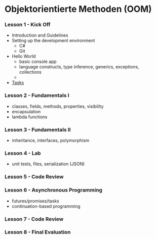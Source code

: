 # Objektorientierte Methoden (OOM)

### Lesson 1 - Kick Off
  * Introduction and Guidelines
  * Setting up the development environment
    * C#
    * Git
  * Hello World
    * basic console app
    * language constructs, type inference, generics, exceptions, collections
    * 
  * [Tasks](https://github.com/bicoom/oom/wiki/Lesson-1) 

### Lesson 2 - Fundamentals I
  * classes, fields, methods, properties, visibility
  * encapsulation
  * lambda functions

### Lesson 3 - Fundamentals II
  * inheritance, interfaces, polymorphism

### Lesson 4 - Lab
  * unit tests, files, serialization (JSON)

### Lesson 5 - Code Review

### Lesson 6 - Asynchronous Programming
  * futures/promises/tasks
  * continuation-based programming

### Lesson 7 - Code Review

### Lesson 8 - Final Evaluation
